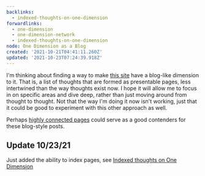 ```yaml
---
backlinks:
  - indexed-thoughts-on-one-dimension
forwardlinks:
  - one-dimension
  - one-dimension-network
  - indexed-thoughts-on-one-dimension
node: One Dimension as a Blog
created: '2021-10-21T04:41:11.260Z'
updated: '2021-10-23T07:24:39.918Z'
---
```

I'm thinking about finding a way to make [this site](one-dimension.md) have a blog-like dimension to it. That is, a list of thoughts that are formed as presentable pages, less intertwined than the way thoughts exist now. I hope it will allow me to focus in on specific areas and dive deep, rather than just moving around from thought to thought. Not that the way I'm doing it now isn't working, just that it could be good to experiment with this other approach as well. 

Perhaps [highly connected pages](one-dimension-network.md) could serve as a good contenders for these blog-style posts. 

## Update 10/23/21 

Just added the ability to index pages, see [Indexed thoughts on One Dimension](indexed-thoughts-on-one-dimension.md)
